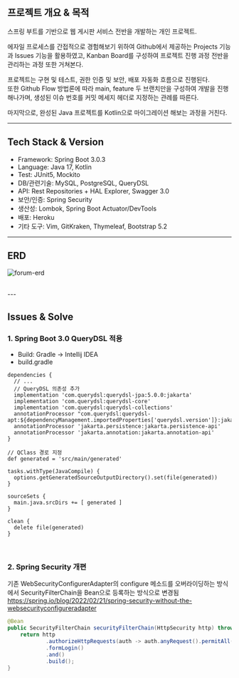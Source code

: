 ## 프로젝트 개요 & 목적
스프링 부트를 기반으로 웹 게시판 서비스 전반을 개발하는 개인 프로젝트. <br/>

에자일 프로세스를 간접적으로 경험해보기 위하여 Github에서 제공하는 Projects 기능과 Issues 기능을 활용하였고,
Kanban Board를 구성하여 프로젝트 진행 과정 전반을 관리하는 과정 또한 거쳐본다.
<br/>

프로젝트는 구현 및 테스트, 권한 인증 및 보안, 배포 자동화 흐름으로 진행된다. <br/>
또한 Github Flow 방법론에 따라 main, feature 두 브랜치만을 구성하여 개발을 진행해나가며, 
생성된 이슈 번호를 커밋 메세지 헤더로 지정하는 관례를 따른다.
<br/>

마지막으로, 완성된 Java 프로젝트를 Kotlin으로 마이그레이션 해보는 과정을 거친다.

---
## Tech Stack & Version
- Framework: Spring Boot 3.0.3
- Language: Java 17, Kotlin
- Test: JUnit5, Mockito
- DB/관련기술: MySQL, PostgreSQL, QueryDSL
- API: Rest Repositories + HAL Explorer, Swagger 3.0
- 보안/인증: Spring Security
- 생산성: Lombok, Spring Boot Actuator/DevTools
- 배포: Heroku
- 기타 도구: Vim, GitKraken, Thymeleaf, Bootstrap 5.2

---
## ERD
![forum-erd](https://user-images.githubusercontent.com/95991654/224528500-f01aa2b4-d204-4643-af02-8d275aeae4d7.svg)

<br/>
---

## Issues & Solve
### 1. Spring Boot 3.0 QueryDSL 적용
- Build: Gradle -> Intellij IDEA
- build.gradle

```text
dependencies {
  // ...
  // QueryDSL 의존성 추가
  implementation 'com.querydsl:querydsl-jpa:5.0.0:jakarta'
  implementation 'com.querydsl:querydsl-core'
  implementation 'com.querydsl:querydsl-collections'
  annotationProcessor "com.querydsl:querydsl-apt:${dependencyManagement.importedProperties['querydsl.version']}:jakarta"
  annotationProcessor 'jakarta.persistence:jakarta.persistence-api'
  annotationProcessor 'jakarta.annotation:jakarta.annotation-api'
}

// QClass 경로 지정
def generated = 'src/main/generated'

tasks.withType(JavaCompile) {
  options.getGeneratedSourceOutputDirectory().set(file(generated))
}

sourceSets {
  main.java.srcDirs += [ generated ]
}

clean {
  delete file(generated)
}
```

<br/>

### 2. Spring Security 개편
기존 WebSecurityConfigurerAdapter의 configure 메소드를 오버라이딩하는 방식에서 
SecurityFilterChain을 Bean으로 등록하는 방식으로 변경됨 <br/>
https://spring.io/blog/2022/02/21/spring-security-without-the-websecurityconfigureradapter
```java
@Bean
public SecurityFilterChain securityFilterChain(HttpSecurity http) throws Exception {
    return http
            .authorizeHttpRequests(auth -> auth.anyRequest().permitAll())
            .formLogin()
            .and()
            .build();
}
```